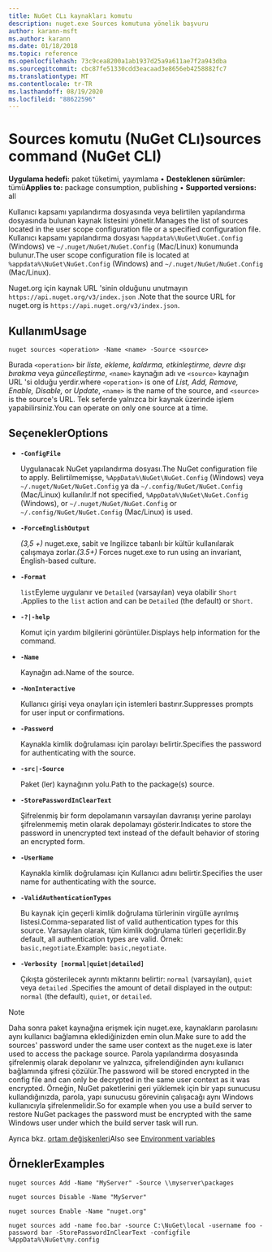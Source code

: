```yaml
---
title: NuGet CLı kaynakları komutu
description: nuget.exe Sources komutuna yönelik başvuru
author: karann-msft
ms.author: karann
ms.date: 01/18/2018
ms.topic: reference
ms.openlocfilehash: 73c9cea8200a1ab1937d25a9a611ae7f2a943dba
ms.sourcegitcommit: cbc87fe51330cdd3eacaad3e8656eb4258882fc7
ms.translationtype: MT
ms.contentlocale: tr-TR
ms.lasthandoff: 08/19/2020
ms.locfileid: "88622596"
---
```

# <a name="sources-command-nuget-cli"></a><span data-ttu-id="8153b-103">Sources komutu (NuGet CLı)</span><span class="sxs-lookup"><span data-stu-id="8153b-103">sources command (NuGet CLI)</span></span>

<span data-ttu-id="8153b-104">**Uygulama hedefi:** paket tüketimi, yayımlama &bullet; **Desteklenen sürümler:** tümü</span><span class="sxs-lookup"><span data-stu-id="8153b-104">**Applies to:** package consumption, publishing &bullet; **Supported versions:** all</span></span>

<span data-ttu-id="8153b-105">Kullanıcı kapsamı yapılandırma dosyasında veya belirtilen yapılandırma dosyasında bulunan kaynak listesini yönetir.</span><span class="sxs-lookup"><span data-stu-id="8153b-105">Manages the list of sources located in the user scope configuration file or a specified configuration file.</span></span> <span data-ttu-id="8153b-106">Kullanıcı kapsamı yapılandırma dosyası `%appdata%\NuGet\NuGet.Config` (Windows) ve `~/.nuget/NuGet/NuGet.Config` (Mac/Linux) konumunda bulunur.</span><span class="sxs-lookup"><span data-stu-id="8153b-106">The user scope configuration file is located at `%appdata%\NuGet\NuGet.Config` (Windows) and `~/.nuget/NuGet/NuGet.Config` (Mac/Linux).</span></span>

<span data-ttu-id="8153b-107">Nuget.org için kaynak URL 'sinin olduğunu unutmayın `https://api.nuget.org/v3/index.json` .</span><span class="sxs-lookup"><span data-stu-id="8153b-107">Note that the source URL for nuget.org is `https://api.nuget.org/v3/index.json`.</span></span>

## <a name="usage"></a><span data-ttu-id="8153b-108">Kullanım</span><span class="sxs-lookup"><span data-stu-id="8153b-108">Usage</span></span>

```cli
nuget sources <operation> -Name <name> -Source <source>
```

<span data-ttu-id="8153b-109">Burada `<operation>` bir *liste, ekleme, kaldırma, etkinleştirme, devre dışı bırakma* veya *güncelleştirme*, `<name>` kaynağın adı ve `<source>` kaynağın URL 'si olduğu yerdir.</span><span class="sxs-lookup"><span data-stu-id="8153b-109">where `<operation>` is one of *List, Add, Remove, Enable, Disable,* or *Update*, `<name>` is the name of the source, and `<source>` is the source's URL.</span></span> <span data-ttu-id="8153b-110">Tek seferde yalnızca bir kaynak üzerinde işlem yapabilirsiniz.</span><span class="sxs-lookup"><span data-stu-id="8153b-110">You can operate on only one source at a time.</span></span>

## <a name="options"></a><span data-ttu-id="8153b-111">Seçenekler</span><span class="sxs-lookup"><span data-stu-id="8153b-111">Options</span></span>

- **`-ConfigFile`**

  <span data-ttu-id="8153b-112">Uygulanacak NuGet yapılandırma dosyası.</span><span class="sxs-lookup"><span data-stu-id="8153b-112">The NuGet configuration file to apply.</span></span> <span data-ttu-id="8153b-113">Belirtilmemişse, `%AppData%\NuGet\NuGet.Config` (Windows) veya `~/.nuget/NuGet/NuGet.Config` ya da `~/.config/NuGet/NuGet.Config` (Mac/Linux) kullanılır.</span><span class="sxs-lookup"><span data-stu-id="8153b-113">If not specified, `%AppData%\NuGet\NuGet.Config` (Windows), or `~/.nuget/NuGet/NuGet.Config` or `~/.config/NuGet/NuGet.Config` (Mac/Linux) is used.</span></span>

- **`-ForceEnglishOutput`**

  <span data-ttu-id="8153b-114">*(3,5 +)* nuget.exe, sabit ve Ingilizce tabanlı bir kültür kullanılarak çalışmaya zorlar.</span><span class="sxs-lookup"><span data-stu-id="8153b-114">*(3.5+)* Forces nuget.exe to run using an invariant, English-based culture.</span></span>

- **`-Format`**

  <span data-ttu-id="8153b-115">`list`Eyleme uygulanır ve `Detailed` (varsayılan) veya olabilir `Short` .</span><span class="sxs-lookup"><span data-stu-id="8153b-115">Applies to the `list` action and can be `Detailed` (the default) or `Short`.</span></span>

- **`-?|-help`**

  <span data-ttu-id="8153b-116">Komut için yardım bilgilerini görüntüler.</span><span class="sxs-lookup"><span data-stu-id="8153b-116">Displays help information for the command.</span></span>

- **`-Name`**

  <span data-ttu-id="8153b-117">Kaynağın adı.</span><span class="sxs-lookup"><span data-stu-id="8153b-117">Name of the source.</span></span>

- **`-NonInteractive`**

  <span data-ttu-id="8153b-118">Kullanıcı girişi veya onayları için istemleri bastırır.</span><span class="sxs-lookup"><span data-stu-id="8153b-118">Suppresses prompts for user input or confirmations.</span></span>

- **`-Password`**

  <span data-ttu-id="8153b-119">Kaynakla kimlik doğrulaması için parolayı belirtir.</span><span class="sxs-lookup"><span data-stu-id="8153b-119">Specifies the password for authenticating with the source.</span></span>

- **`-src|-Source`**

  <span data-ttu-id="8153b-120">Paket (ler) kaynağının yolu.</span><span class="sxs-lookup"><span data-stu-id="8153b-120">Path to the package(s) source.</span></span>

- **`-StorePasswordInClearText`**

  <span data-ttu-id="8153b-121">Şifrelenmiş bir form depolamanın varsayılan davranışı yerine parolayı şifrelenmemiş metin olarak depolamayı gösterir.</span><span class="sxs-lookup"><span data-stu-id="8153b-121">Indicates to store the password in unencrypted text instead of the default behavior of storing an encrypted form.</span></span>

- **`-UserName`**

  <span data-ttu-id="8153b-122">Kaynakla kimlik doğrulaması için Kullanıcı adını belirtir.</span><span class="sxs-lookup"><span data-stu-id="8153b-122">Specifies the user name for authenticating with the source.</span></span>

- **`-ValidAuthenticationTypes`**

  <span data-ttu-id="8153b-123">Bu kaynak için geçerli kimlik doğrulama türlerinin virgülle ayrılmış listesi.</span><span class="sxs-lookup"><span data-stu-id="8153b-123">Comma-separated list of valid authentication types for this source.</span></span> <span data-ttu-id="8153b-124">Varsayılan olarak, tüm kimlik doğrulama türleri geçerlidir.</span><span class="sxs-lookup"><span data-stu-id="8153b-124">By default, all authentication types are valid.</span></span> <span data-ttu-id="8153b-125">Örnek: `basic,negotiate`.</span><span class="sxs-lookup"><span data-stu-id="8153b-125">Example: `basic,negotiate`.</span></span>

- **`-Verbosity [normal|quiet|detailed]`**

  <span data-ttu-id="8153b-126">Çıkışta gösterilecek ayrıntı miktarını belirtir: `normal` (varsayılan), `quiet` veya `detailed` .</span><span class="sxs-lookup"><span data-stu-id="8153b-126">Specifies the amount of detail displayed in the output: `normal` (the default), `quiet`, or `detailed`.</span></span>

> [!Note]
> <span data-ttu-id="8153b-127">Daha sonra paket kaynağına erişmek için nuget.exe, kaynakların parolasını aynı kullanıcı bağlamına eklediğinizden emin olun.</span><span class="sxs-lookup"><span data-stu-id="8153b-127">Make sure to add the sources' password under the same user context as the nuget.exe is later used to access the package source.</span></span> <span data-ttu-id="8153b-128">Parola yapılandırma dosyasında şifrelenmiş olarak depolanır ve yalnızca, şifrelendiğinden aynı kullanıcı bağlamında şifresi çözülür.</span><span class="sxs-lookup"><span data-stu-id="8153b-128">The password will be stored encrypted in the config file and can only be decrypted in the same user context as it was encrypted.</span></span> <span data-ttu-id="8153b-129">Örneğin, NuGet paketlerini geri yüklemek için bir yapı sunucusu kullandığınızda, parola, yapı sunucusu görevinin çalışacağı aynı Windows kullanıcıyla şifrelenmelidir.</span><span class="sxs-lookup"><span data-stu-id="8153b-129">So for example when you use a build server to restore NuGet packages the password must be encrypted with the same Windows user under which  the build server task will run.</span></span>

<span data-ttu-id="8153b-130">Ayrıca bkz. [ortam değişkenleri](cli-ref-environment-variables.md)</span><span class="sxs-lookup"><span data-stu-id="8153b-130">Also see [Environment variables](cli-ref-environment-variables.md)</span></span>

## <a name="examples"></a><span data-ttu-id="8153b-131">Örnekler</span><span class="sxs-lookup"><span data-stu-id="8153b-131">Examples</span></span>

```cli
nuget sources Add -Name "MyServer" -Source \\myserver\packages

nuget sources Disable -Name "MyServer"

nuget sources Enable -Name "nuget.org"

nuget sources add -name foo.bar -source C:\NuGet\local -username foo -password bar -StorePasswordInClearText -configfile %AppData%\NuGet\my.config
```
